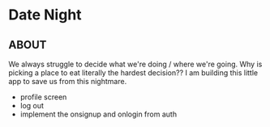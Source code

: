 # Date Night

## ABOUT
We always struggle to decide what we're doing / where we're going. Why is picking a place to eat literally the hardest decision?? I am building this little app to save us from this nightmare.



- profile screen
- log out
- implement the onsignup and onlogin from auth



